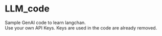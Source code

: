 # LLM_code
Sample GenAI code to learn langchan.  
Use your own API Keys. Keys are used in the code are already removed.
